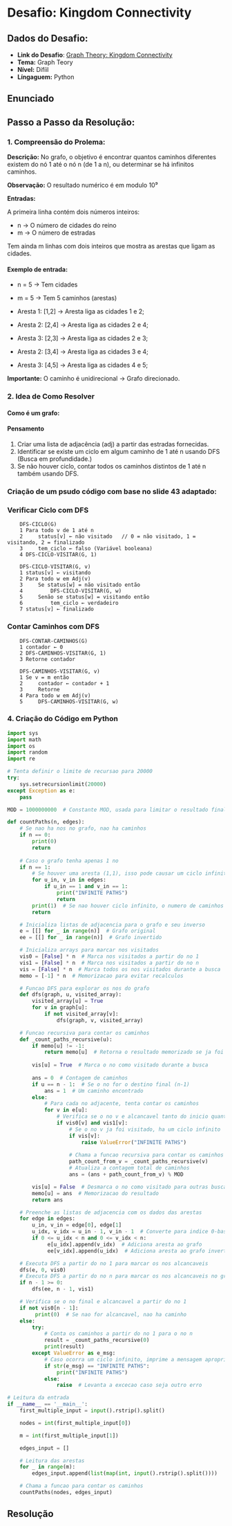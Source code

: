 # Desafio: Kingdom Connectivity


##  Dados do Desafio:

- **Link do Desafio**: [Graph Theory: Kingdom Connectivity](https://www.hackerrank.com/challenges/kingdom-connectivity/problem)
- **Tema:** Graph Teory
- **Nível:** Difíil
- **Língaguem:** Python


## Enunciado


## Passo a Passo da Resolução:


### 1. Compreensão do Prolema:

**Descrição:** No grafo, o objetivo é encontrar quantos caminhos diferentes existem do nó 1 até o nó n (de 1 a n), ou determinar se há infinitos caminhos.

**Observação:** O resultado numérico é em modulo 10⁹

**Entradas:**

A primeira linha contém dois números inteiros:

  - n → O número de cidades do reino
 - m → O número de estradas

Tem ainda m linhas com dois inteiros que mostra as arestas que ligam as cidades.

#### Exemplo de entrada: 

- n = 5 → Tem cidades

- m = 5 → Tem 5 caminhos (arestas)

- Aresta 1: [1,2] → Aresta liga as cidades 1 e 2;

- Aresta 2: [2,4] → Aresta liga as cidades 2 e 4;

- Aresta 3: [2,3] → Aresta liga as cidades 2 e 3;

- Aresta 2: [3,4] → Aresta liga as cidades 3 e 4;

- Aresta 3: [4,5] → Aresta liga as cidades 4 e 5; 

**Importante:** O caminho é unidirecional → Grafo direcionado. 

### 2. Idea de Como Resolver

#### Como é um grafo:

#### Pensamento

1. Criar uma lista de adjacência (adj) a partir das estradas fornecidas.
2. Identificar se existe um ciclo em algum caminho de 1 até n usando DFS (Busca em profundidade.)
3. Se não houver ciclo, contar todos os caminhos distintos de 1 até n também usando DFS.

### Criação de um psudo código com base no slide 43 adaptado:

### Verificar Ciclo com DFS

        DFS-CICLO(G)
        1 Para todo v de 1 até n
        2     status[v] ← não visitado   // 0 = não visitado, 1 = visitando, 2 = finalizado
        3     tem_ciclo ← falso (Variável booleana)
        4 DFS-CICLO-VISITAR(G, 1)
        
        DFS-CICLO-VISITAR(G, v)
        1 status[v] ← visitando
        2 Para todo w em Adj(v)
        3     Se status[w] = não visitado então
        4         DFS-CICLO-VISITAR(G, w)
        5     Senão se status[w] = visitando então
        6         tem_ciclo ← verdadeiro
        7 status[v] ← finalizado

### Contar Caminhos com DFS

        DFS-CONTAR-CAMINHOS(G)
        1 contador ← 0
        2 DFS-CAMINHOS-VISITAR(G, 1)
        3 Retorne contador
        
        DFS-CAMINHOS-VISITAR(G, v)
        1 Se v = m então
        2     contador ← contador + 1
        3     Retorne
        4 Para todo w em Adj(v)
        5     DFS-CAMINHOS-VISITAR(G, w)


### 4. Criação do Código em Python
```python
import sys
import math
import os
import random
import re

# Tenta definir o limite de recursao para 20000
try:
    sys.setrecursionlimit(20000) 
except Exception as e:
    pass 

MOD = 1000000000  # Constante MOD, usada para limitar o resultado final

def countPaths(n, edges):
    # Se nao ha nos no grafo, nao ha caminhos
    if n == 0:
        print(0)
        return
    
    # Caso o grafo tenha apenas 1 no
    if n == 1:
        # Se houver uma aresta (1,1), isso pode causar um ciclo infinito
        for u_in, v_in in edges:
            if u_in == 1 and v_in == 1:
                print("INFINITE PATHS")
                return
        print(1)  # Se nao houver ciclo infinito, o numero de caminhos e 1
        return

    # Inicializa listas de adjacencia para o grafo e seu inverso
    e = [[] for _ in range(n)]  # Grafo original
    ee = [[] for _ in range(n)]  # Grafo invertido

    # Inicializa arrays para marcar nos visitados
    vis0 = [False] * n  # Marca nos visitados a partir do no 1
    vis1 = [False] * n  # Marca nos visitados a partir do no n
    vis = [False] * n  # Marca todos os nos visitados durante a busca
    memo = [-1] * n  # Memorizacao para evitar recalculos

    # Funcao DFS para explorar os nos do grafo
    def dfs(graph, u, visited_array):
        visited_array[u] = True
        for v in graph[u]:
            if not visited_array[v]:
                dfs(graph, v, visited_array)

    # Funcao recursiva para contar os caminhos
    def _count_paths_recursive(u):
        if memo[u] != -1:
            return memo[u]  # Retorna o resultado memorizado se ja foi calculado
        
        vis[u] = True  # Marca o no como visitado durante a busca
        
        ans = 0  # Contagem de caminhos
        if u == n - 1:  # Se o no for o destino final (n-1)
            ans = 1  # Um caminho encontrado
        else:
            # Para cada no adjacente, tenta contar os caminhos
            for v in e[u]:
                # Verifica se o no v e alcancavel tanto do inicio quanto do fim
                if vis0[v] and vis1[v]: 
                    # Se o no v ja foi visitado, ha um ciclo infinito
                    if vis[v]: 
                        raise ValueError("INFINITE PATHS") 
                    
                    # Chama a funcao recursiva para contar os caminhos a partir de v
                    path_count_from_v = _count_paths_recursive(v)
                    # Atualiza a contagem total de caminhos
                    ans = (ans + path_count_from_v) % MOD

        vis[u] = False  # Desmarca o no como visitado para outras buscas
        memo[u] = ans  # Memorizacao do resultado
        return ans

    # Preenche as listas de adjacencia com os dados das arestas
    for edge in edges:
        u_in, v_in = edge[0], edge[1]
        u_idx, v_idx = u_in - 1, v_in - 1  # Converte para indice 0-base
        if 0 <= u_idx < n and 0 <= v_idx < n:
             e[u_idx].append(v_idx)  # Adiciona aresta ao grafo
             ee[v_idx].append(u_idx)  # Adiciona aresta ao grafo invertido

    # Executa DFS a partir do no 1 para marcar os nos alcancaveis
    dfs(e, 0, vis0)          
    # Executa DFS a partir do no n para marcar os nos alcancaveis no grafo invertido
    if n - 1 >= 0: 
        dfs(ee, n - 1, vis1) 

    # Verifica se o no final e alcancavel a partir do no 1
    if not vis0[n - 1]:
         print(0)  # Se nao for alcancavel, nao ha caminho
    else:
        try:
            # Conta os caminhos a partir do no 1 para o no n
            result = _count_paths_recursive(0) 
            print(result)
        except ValueError as e_msg:
            # Caso ocorra um ciclo infinito, imprime a mensagem apropriada
            if str(e_msg) == "INFINITE PATHS":
                print("INFINITE PATHS")
            else:
                raise  # Levanta a excecao caso seja outro erro

# Leitura da entrada
if __name__ == '__main__':
    first_multiple_input = input().rstrip().split()

    nodes = int(first_multiple_input[0])

    m = int(first_multiple_input[1])

    edges_input = []

    # Leitura das arestas
    for _ in range(m):
        edges_input.append(list(map(int, input().rstrip().split())))

    # Chama a funcao para contar os caminhos
    countPaths(nodes, edges_input)
```

## Resolução
